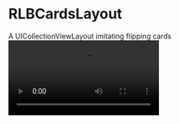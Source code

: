 # RLBCardsLayout
A UICollectionViewLayout imitating flipping cards
![sample](RLBCardsLayout/EvenBonyCutworm-mobile.mp4)
